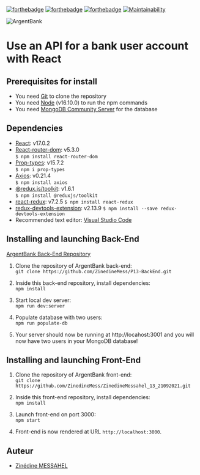 [![forthebadge](https://forthebadge.com/images/badges/uses-html.svg)](https://forthebadge.com) [![forthebadge](https://forthebadge.com/images/badges/uses-css.svg)](https://forthebadge.com) [![forthebadge](https://forthebadge.com/images/badges/made-with-javascript.svg)](https://forthebadge.com)
[![Maintainability](https://api.codeclimate.com/v1/badges/dd28a1f374f7f03b3a4c/maintainability)](https://codeclimate.com/github/ZinedineMess/ZinedineMessahel_13_21092021/maintainability)

![ArgentBank](https://res.cloudinary.com/dlpyn3wxf/image/upload/v1632828188/2_akeoov.png)
# Use an API for a bank user account with React

## Prerequisites for install
- You need [Git](https://git-scm.com) to clone the repository
- You need [Node](https://nodejs.org/en/) (v16.10.0) to run the npm commands
- You need [MongoDB Community Server](https://www.mongodb.com/try/download/community) for the database

## Dependencies
- [React](https://reactjs.org): v17.0.2  
- [React-router-dom](https://reactrouter.com/web/guides/quick-start): v5.3.0  
`$ npm install react-router-dom`
- [Prop-types](https://www.npmjs.com/package/prop-types): v15.7.2  
`$ npm i prop-types`   
- [Axios](https://github.com/axios/axios): v0.21.4  
`$ npm install axios`  
- [@redux.js/toolkit](https://redux-toolkit.js.org/introduction/getting-started): v1.6.1  
`$ npm install @reduxjs/toolkit`
- [react-redux](https://react-redux.js.org/introduction/getting-started): v7.2.5 
`$ npm install react-redux`
- [redux-devtools-extension](https://github.com/zalmoxisus/redux-devtools-extension): v2.13.9
`$ npm install --save redux-devtools-extension`
- Recommended text editor: [Visual Studio Code](https://code.visualstudio.com)

## Installing and launching Back-End
[ArgentBank Back-End Repository](https://github.com/zalmoxisus/redux-devtools-extension)

1. Clone the repository of ArgentBank back-end:   
`git clone https://github.com/ZinedineMess/P13-BackEnd.git`  

2. Inside this back-end repository, install dependencies:  
`npm install`    

3. Start local dev server:   
`npm run dev:server`  

4. Populate database with two users:   
`npm run populate-db`  

5. Your server should now be running at http://locahost:3001 and you will now have two users in your MongoDB database!

## Installing and launching Front-End
1. Clone the repository of ArgentBank front-end:   
`git clone https://github.com/ZinedineMess/ZinedineMessahel_13_21092021.git`

2. Inside this front-end repository, install dependencies:   
`npm install`

3. Launch front-end on port 3000:   
`npm start`

4. Front-end is now rendered at URL `http://localhost:3000`.

## Auteur
* [Zinédine MESSAHEL](https://github.com/ZinedineMess)
